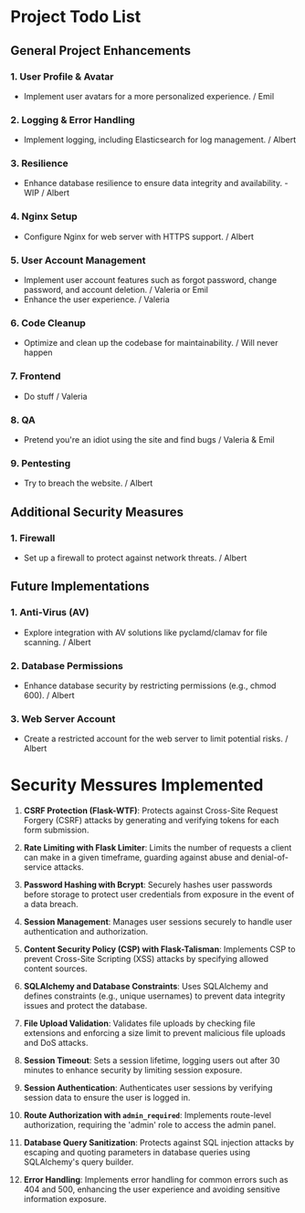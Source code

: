 # Project Todo List

## General Project Enhancements

### 1. User Profile & Avatar
- Implement user avatars for a more personalized experience. / Emil

### 2. Logging & Error Handling
- Implement logging, including Elasticsearch for log management. / Albert

### 3. Resilience
- Enhance database resilience to ensure data integrity and availability. - WIP / Albert

### 4. Nginx Setup
- Configure Nginx for web server with HTTPS support. / Albert

### 5. User Account Management
- Implement user account features such as forgot password, change password, and account deletion. / Valeria or Emil
- Enhance the user experience. / Valeria

### 6. Code Cleanup
- Optimize and clean up the codebase for maintainability. / Will never happen

### 7. Frontend
- Do stuff / Valeria

### 8. QA
-   Pretend you're an idiot using the site and find bugs / Valeria & Emil

### 9. Pentesting
-   Try to breach the website. / Albert

## Additional Security Measures

### 1. Firewall
- Set up a firewall to protect against network threats. / Albert

## Future Implementations

### 1. Anti-Virus (AV)
- Explore integration with AV solutions like pyclamd/clamav for file scanning. / Albert

### 2. Database Permissions
- Enhance database security by restricting permissions (e.g., chmod 600). / Albert

### 3. Web Server Account
- Create a restricted account for the web server to limit potential risks. / Albert


# Security Messures Implemented
1. **CSRF Protection (Flask-WTF)**: Protects against Cross-Site Request Forgery (CSRF) attacks by generating and verifying tokens for each form submission.

2. **Rate Limiting with Flask Limiter**: Limits the number of requests a client can make in a given timeframe, guarding against abuse and denial-of-service attacks.

3. **Password Hashing with Bcrypt**: Securely hashes user passwords before storage to protect user credentials from exposure in the event of a data breach.

4. **Session Management**: Manages user sessions securely to handle user authentication and authorization.

5. **Content Security Policy (CSP) with Flask-Talisman**: Implements CSP to prevent Cross-Site Scripting (XSS) attacks by specifying allowed content sources.

6. **SQLAlchemy and Database Constraints**: Uses SQLAlchemy and defines constraints (e.g., unique usernames) to prevent data integrity issues and protect the database.

7. **File Upload Validation**: Validates file uploads by checking file extensions and enforcing a size limit to prevent malicious file uploads and DoS attacks.

8. **Session Timeout**: Sets a session lifetime, logging users out after 30 minutes to enhance security by limiting session exposure.

9. **Session Authentication**: Authenticates user sessions by verifying session data to ensure the user is logged in.

10. **Route Authorization with `admin_required`**: Implements route-level authorization, requiring the 'admin' role to access the admin panel.

11. **Database Query Sanitization**: Protects against SQL injection attacks by escaping and quoting parameters in database queries using SQLAlchemy's query builder.

12. **Error Handling**: Implements error handling for common errors such as 404 and 500, enhancing the user experience and avoiding sensitive information exposure.
